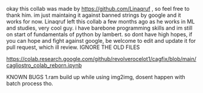 okay this collab was made by https://github.com/Linaqruf , so feel free to thank him. im just maintaing it against banned strings by google and it works for now. Linaqruf left this collab a few months ago as he works in ML and studies, very cool guy. 
i have barebone programming skills and im still on start of fundamentals of python by lambert. so dont have high hopes, if you can hope and fight against google, be welcome to edit and update it for pull request, which ill review. IGNORE THE OLD FILES

https://colab.research.google.com/github/revolverocelot1/cagfix/blob/main/cagliostro_colab_reborn.ipynb

KNOWN BUGS
1.ram build up while using img2img, dosent happen with batch process tho.

